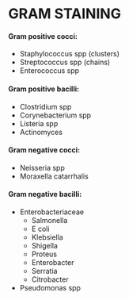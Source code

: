 # GRAM STAINING

#### Gram positive cocci:

- Staphylococcus spp (clusters)
- Streptococcus spp (chains)
- Enterococcus spp


#### Gram positive bacilli:

- Clostridium spp
- Corynebacterium spp
- Listeria spp
- Actinomyces

#### Gram negative cocci:

- Neisseria spp
- Moraxella catarrhalis


#### Gram negative bacilli:

- Enterobacteriaceae
	- Salmonella
	- E coli
	- Klebsiella
	- Shigella
	- Proteus
	- Enterobacter
	- Serratia
	- Citrobacter
- Pseudomonas spp
